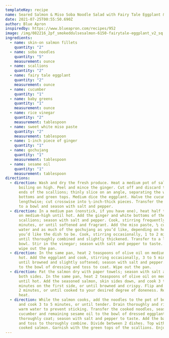```yaml
---
templateKey: recipe
name: Seared Salmon & Miso Soba Noodle Salad with Fairy Tale Eggplant & Baby Greens
date: 2021-07-25T00:55:50.690Z
author: Blue Apron
inspiredby: https://www.blueapron.com/recipes/952
image: /img/082216_2pf_smokeddulsesalmon-6150-fairytale-eggplant_v2_sq.jpeg
ingredients:
  - name: skin-on salmon fillets
    quantity: "2"
  - name: soba noodles
    quantity: "5"
    measurement: ounce
  - name: scallions
    quantity: "2"
  - name: fairy tale eggplant
    quantity: "2"
    measurement: ounce
  - name: cucumber
    quantity: "1"
  - name: baby greens
    quantity: "1"
    measurement: ounce
  - name: rice vinegar
    quantity: "2"
    measurement: tablespoon
  - name: sweet white miso paste
    quantity: "2"
    measurement: tablespoon
  - name: 1-inch piece of ginger
    quantity: "1"
  - name: gochujang
    quantity: "1"
    measurement: tablespoon
  - name: sesame oil
    quantity: "1"
    measurement: tablespoon
directions:
  - direction: Wash and dry the fresh produce. Heat a medium pot of salted water to
      boiling on high. Peel and mince the ginger. Cut off and discard the root
      ends of the scallions; thinly slice on an angle, separating the white
      bottoms and green tops. Medium dice the eggplant. Halve the cucumber
      lengthwise; cut crosswise into ¼-inch-thick pieces. Transfer the cucumber
      to a bowl and season with salt and pepper.
  - direction: In a medium pan (nonstick, if you have one), heat half the sesame oil
      on medium-high until hot. Add the ginger and white bottoms of the
      scallions; season with salt and pepper. Cook, stirring frequently, 1 to 2
      minutes, or until softened and fragrant. Add the miso paste, ½ cup of
      water and as much of the gochujang as you’d like, depending on how spicy
      you’d like the dish to be. Cook, stirring occasionally, 1 to 2 minutes, or
      until thoroughly combined and slightly thickened. Transfer to a large
      bowl. Stir in the vinegar; season with salt and pepper to taste. Rinse and
      wipe out the pan.
  - direction: In the same pan, heat 2 teaspoons of olive oil on medium-high until
      hot. Add the eggplant and cook, stirring occasionally, 3 to 5 minutes, or
      until browned and slightly softened; season with salt and pepper. Transfer
      to the bowl of dressing and toss to coat. Wipe out the pan.
  - direction: Pat the salmon dry with paper towels; season with salt and pepper on
      both sides. In the same pan, heat 2 teaspoons of olive oil on medium-high
      until hot. Add the seasoned salmon, skin sides down, and cook 3 to 4
      minutes on the first side, or until browned and crispy. Flip and cook 1 to
      2 minutes, or until cooked to your desired degree of doneness. Remove from
      heat.
  - direction: While the salmon cooks, add the noodles to the pot of boiling water
      and cook 3 to 5 minutes, or until tender. Drain thoroughly and rinse under
      warm water to prevent sticking. Transfer the cooked noodles, seasoned
      cucumber and remaining sesame oil to the bowl of dressed eggplant. Toss to
      thoroughly coat; season with salt and pepper to taste. Add the baby greens
      and toss to thoroughly combine. Divide between 2 dishes. Top with the
      cooked salmon. Garnish with the green tops of the scallions. Enjoy!
---
```

